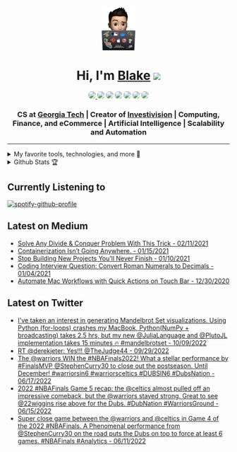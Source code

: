<div align="center">
<img src="https://raw.githubusercontent.com/blakesanie/blakesanie.com/master/public/images/wwdc_blake.png" height="100px" align="center" />
</div>

<h1 align="center">Hi, I'm <a href="https://blakesanie.com">Blake</a> <img src="https://raw.githubusercontent.com/MartinHeinz/MartinHeinz/master/wave.gif" width="32">
</h1>





<p align="center">
	<a href="https://blakesanie.com/linkedin"><img style="border-radius: 6px; overflow: hidden;" src="https://img.shields.io/badge/LinkedIn-0077B5?style=for-the-badge&logo=linkedin&logoColor=white"></img>
	</a>
	<a href="https://blakesanie.com/twitter"><img style="border-radius: 6px;" src="https://img.shields.io/badge/Twitter-1DA1F2?style=for-the-badge&logo=twitter&logoColor=white" /></a>
	<a href="https://blakesanie.com/instagram"><img style="border-radius: 6px;" src="https://img.shields.io/badge/Instagram-E4405F?style=for-the-badge&logo=instagram&logoColor=white" /></a>
	<a href="https://blakesanie.com/"><img style="border-radius: 6px;" src="https://img.shields.io/website?down_color=Red&down_message=Offline&logo=vercel&style=for-the-badge&up_color=Green&up_message=Online&url=https%3A%2F%2Fblakesanie.com" /></a>
	<a href="mailto:blake@sanie.com"><img style="border-radius: 6px;" src="https://img.shields.io/badge/Gmail-D14836?style=for-the-badge&logo=gmail&logoColor=white" /></a>
	<a href="https://paypal.me/blakesanie"><img style="border-radius: 6px;" src="https://img.shields.io/badge/PayPal-00457C?style=for-the-badge&logo=paypal&logoColor=white" /></a>
	<a href="https://blakesanie.com/blog"><img style="border-radius: 6px;" src="https://img.shields.io/badge/Medium-12100E?style=for-the-badge&logo=medium&logoColor=white" /></a>
</p>

<h3 align="center">CS at <a href="https://en.wikipedia.org/wiki/Georgia_Tech" target="_blank">Georgia Tech</a> | Creator of <a href="https://investivision.com" target="_blank">Investivision</a> | Computing, Finance, and eCommerce | Artificial Intelligence | Scalability and Automation</h3>

---

<details>

<summary>My favorite tools, technologies, and more 🔎</summary>

<h3 align="center">I work with</h3>

<div align="center" style="display: flex; justify-content: center; flex-wrap: wrap;">

<img src="https://cdn.jsdelivr.net/gh/devicons/devicon/icons/nodejs/nodejs-original.svg" height="24"/>

<img src="https://cdn.jsdelivr.net/gh/devicons/devicon/icons/python/python-original.svg" height="24"/>

<img src="https://cdn.jsdelivr.net/gh/devicons/devicon/icons/html5/html5-original.svg" height="24"/>


<img src="https://cdn.jsdelivr.net/gh/devicons/devicon/icons/css3/css3-original.svg" height="24"/>

<img src="https://cdn.jsdelivr.net/gh/devicons/devicon/icons/javascript/javascript-original.svg" height="24"/>

<img src="https://cdn.jsdelivr.net/gh/devicons/devicon/icons/java/java-original.svg" height="24"/>

<img src="https://cdn.jsdelivr.net/gh/devicons/devicon/icons/c/c-original.svg" height="24"/>

<img src="https://cdn.jsdelivr.net/gh/devicons/devicon/icons/r/r-original.svg" height="24"/>

<img src="https://cdn.jsdelivr.net/gh/devicons/devicon/icons/swift/swift-original.svg" height="24"/>



</div>


<h3 align="center">plus</h3>

<div align="center" style="display: flex; justify-content: center; flex-wrap: wrap;">

<img src="https://cdn.jsdelivr.net/gh/devicons/devicon/icons/googlecloud/googlecloud-original.svg" height="24"/>

<img src="https://cdn.jsdelivr.net/gh/devicons/devicon/icons/react/react-original.svg" height="24"/>

<img src="https://cdn.jsdelivr.net/gh/devicons/devicon/icons/nextjs/nextjs-original.svg" height="24"/>

<img src="https://cdn.jsdelivr.net/gh/devicons/devicon/icons/docker/docker-original.svg" height="24" />

<img src="https://cdn.jsdelivr.net/gh/devicons/devicon/icons/firebase/firebase-plain.svg" height="24" />

<img src="https://cdn.jsdelivr.net/gh/devicons/devicon/icons/amazonwebservices/amazonwebservices-original.svg" height="24" />

<img src="https://cdn.jsdelivr.net/gh/devicons/devicon/icons/googlecloud/googlecloud-original.svg" height="24" />

<img src="https://cdn.jsdelivr.net/gh/devicons/devicon/icons/heroku/heroku-plain.svg" height="24" />

<img src="https://cdn.jsdelivr.net/gh/devicons/devicon/icons/numpy/numpy-original.svg" height="24" />

<img src="https://cdn.jsdelivr.net/gh/devicons/devicon/icons/pandas/pandas-original.svg" height="24" />

<img src="https://cdn.jsdelivr.net/gh/devicons/devicon/icons/tensorflow/tensorflow-original.svg" height="24" />

<img src="https://cdn.jsdelivr.net/gh/devicons/devicon/icons/express/express-original.svg" height="24" />

<img src="https://cdn.jsdelivr.net/gh/devicons/devicon/icons/jupyter/jupyter-original-wordmark.svg" height="24" />

<img src="https://cdn.jsdelivr.net/gh/devicons/devicon/icons/npm/npm-original-wordmark.svg" height="24" />


<img src="https://cdn.jsdelivr.net/gh/devicons/devicon/icons/jquery/jquery-original.svg" height="24" />


<img src="https://cdn.jsdelivr.net/gh/devicons/devicon/icons/chrome/chrome-plain.svg" height="24" />


<img src="https://cdn.jsdelivr.net/gh/devicons/devicon/icons/figma/figma-original.svg" height="24" />

<img src="https://cdn.jsdelivr.net/gh/devicons/devicon/icons/github/github-original.svg" height="24" />


<img src="https://cdn.jsdelivr.net/gh/devicons/devicon/icons/materialui/materialui-original.svg" height="24" />

<img src="https://cdn.jsdelivr.net/gh/devicons/devicon/icons/mysql/mysql-original.svg" height="24" />

<img src="https://cdn.jsdelivr.net/gh/devicons/devicon/icons/redis/redis-original.svg" height="24" />


<img src="https://cdn.jsdelivr.net/gh/devicons/devicon/icons/rstudio/rstudio-original.svg" height="24" />

<img src="https://cdn.jsdelivr.net/gh/devicons/devicon/icons/slack/slack-original.svg" height="24" />

<img src="https://cdn.jsdelivr.net/gh/devicons/devicon/icons/vscode/vscode-original.svg" height="24" />

<img src="https://cdn.jsdelivr.net/gh/devicons/devicon/icons/webpack/webpack-original.svg" height="24"/>

<img src="https://cdn.jsdelivr.net/gh/devicons/devicon/icons/intellij/intellij-original.svg" height="24"/>


<img src="https://cdn.jsdelivr.net/gh/devicons/devicon/icons/jest/jest-plain.svg" height="24"/>

<img src="https://cdn.jsdelivr.net/gh/devicons/devicon/icons/jetbrains/jetbrains-original.svg" height="24"/>

<img src="https://cdn.jsdelivr.net/gh/devicons/devicon/icons/jira/jira-original.svg" height="24"/>

<img src="https://cdn.jsdelivr.net/gh/devicons/devicon/icons/mongodb/mongodb-original.svg" height="24"/>

<img src="https://cdn.jsdelivr.net/gh/devicons/devicon/icons/socketio/socketio-original.svg" height="24"/>








</div>

<h3 align="center">and (hopefully) soon</h3>

<div align="center" style="display: flex; justify-content: center; flex-wrap: wrap;">

<img src="https://cdn.jsdelivr.net/gh/devicons/devicon/icons/rust/rust-plain.svg" height="24"/>

<img src="https://cdn.jsdelivr.net/gh/devicons/devicon/icons/go/go-original-wordmark.svg" height="24"/>

<img src="https://cdn.jsdelivr.net/gh/devicons/devicon/icons/kubernetes/kubernetes-plain.svg" height="24"/>

<img src="https://cdn.jsdelivr.net/gh/devicons/devicon/icons/apachekafka/apachekafka-original.svg" height="24"/>

<img src="https://cdn.jsdelivr.net/gh/devicons/devicon/icons/raspberrypi/raspberrypi-original.svg" height="24"/>


</div>

<!-- ![Top Langs](https://github-readme-stats.vercel.app/api/top-langs/?username=blakesanie&hide=HTML&langs_count=9&layout=compact) -->



<h3 align="center">to build ⚡💥🔥</h3>

</details>

<details>

<summary>Github Stats 🏆</summary>

![Blake's GitHub stats](https://github-readme-stats.vercel.app/api?username=blakesanie&count_private=true&show_icons=true&hide=contribs,prs,issues)

![Top Langs](https://github-readme-stats.vercel.app/api/top-langs/?username=blakesanie&layout=compact)

<!--START_SECTION:waka-->
![Code Time](http://img.shields.io/badge/Code%20Time-450%20hrs%206%20mins-blue)

![Profile Views](http://img.shields.io/badge/Profile%20Views-7-blue)

![Lines of code](https://img.shields.io/badge/From%20Hello%20World%20I%27ve%20Written-139%20Thousand%20lines%20of%20code-blue)

**🐱 My GitHub Data** 

> 🏆 974 Contributions in the Year 2022
 > 
> 📦 2.1 MB Used in GitHub's Storage 
 > 
> 💼 Opted to Hire
 > 
> 📜 28 Public Repositories 
 > 
> 🔑 15 Private Repositories  
 > 
**I'm a Night 🦉** 

```text
🌞 Morning    66 commits     █████░░░░░░░░░░░░░░░░░░░░   21.57% 
🌆 Daytime    66 commits     █████░░░░░░░░░░░░░░░░░░░░   21.57% 
🌃 Evening    134 commits    ███████████░░░░░░░░░░░░░░   43.79% 
🌙 Night      40 commits     ███░░░░░░░░░░░░░░░░░░░░░░   13.07%

```
📅 **I'm Most Productive on Sunday** 

```text
Monday       41 commits     ███░░░░░░░░░░░░░░░░░░░░░░   13.4% 
Tuesday      63 commits     █████░░░░░░░░░░░░░░░░░░░░   20.59% 
Wednesday    41 commits     ███░░░░░░░░░░░░░░░░░░░░░░   13.4% 
Thursday     31 commits     ██░░░░░░░░░░░░░░░░░░░░░░░   10.13% 
Friday       36 commits     ███░░░░░░░░░░░░░░░░░░░░░░   11.76% 
Saturday     30 commits     ██░░░░░░░░░░░░░░░░░░░░░░░   9.8% 
Sunday       64 commits     █████░░░░░░░░░░░░░░░░░░░░   20.92%

```


📊 **This Week I Spent My Time On** 

```text
⌚︎ Time Zone: America/New_York

💬 Programming Languages: 
JavaScript               1 hr 5 mins         ██████████████░░░░░░░░░░░   59.09% 
YAML                     18 mins             ████░░░░░░░░░░░░░░░░░░░░░   17.04% 
HTML                     12 mins             ███░░░░░░░░░░░░░░░░░░░░░░   11.58% 
Git Config               5 mins              █░░░░░░░░░░░░░░░░░░░░░░░░   4.69% 
JSON                     3 mins              ░░░░░░░░░░░░░░░░░░░░░░░░░   3.09%

🔥 Editors: 
VS Code                  1 hr 51 mins        █████████████████████████   100.0%

💻 Operating System: 
Mac                      1 hr 51 mins        █████████████████████████   100.0%

```

**I Mostly Code in JavaScript** 

```text
JavaScript               23 repos            ███████████░░░░░░░░░░░░░░   46.94% 
Python                   13 repos            ██████░░░░░░░░░░░░░░░░░░░   26.53% 
HTML                     5 repos             ██░░░░░░░░░░░░░░░░░░░░░░░   10.2% 
Jupyter Notebook         5 repos             ██░░░░░░░░░░░░░░░░░░░░░░░   10.2% 
Swift                    3 repos             █░░░░░░░░░░░░░░░░░░░░░░░░   6.12%

```


**Timeline**

![Chart not found](https://raw.githubusercontent.com/blakesanie/blakesanie/master/charts/bar_graph.png) 


 Last Updated on 28/10/2022 22:26:44 UTC
<!--END_SECTION:waka-->

</details>

## Currently Listening to 

[![spotify-github-profile](https://spotify-github-profile.vercel.app/api/view?uid=blake_sanie&cover_image=true&theme=novatorem&bar_color=53b14f&bar_color_cover=true)](https://github.com/kittinan/spotify-github-profile)

## Latest on Medium

<!--Start Medium--><ul><li><a href='https://codeburst.io/solve-any-divide-conquer-problem-with-this-trick-a187810cbd99?source=rss-8d1a76d48b32------2 target='_blank'>Solve Any Divide & Conquer Problem With This Trick - 02/11/2021</a></li><li><a href='https://codeburst.io/containerization-isnt-going-anywhere-81df3ae080cd?source=rss-8d1a76d48b32------2 target='_blank'>Containerization Isn’t Going Anywhere. - 01/15/2021</a></li><li><a href='https://blakesanie.medium.com/stop-building-new-projects-youll-never-finish-db80ae60c766?source=rss-8d1a76d48b32------2 target='_blank'>Stop Building New Projects You’ll Never Finish - 01/10/2021</a></li><li><a href='https://betterprogramming.pub/coding-interview-question-convert-roman-numerals-to-decimals-868b2694f497?source=rss-8d1a76d48b32------2 target='_blank'>Coding Interview Question: Convert Roman Numerals to Decimals - 01/04/2021</a></li><li><a href='https://medium.com/macoclock/automate-mac-workflows-with-quick-actions-on-touch-bar-61932ac1b633?source=rss-8d1a76d48b32------2 target='_blank'>Automate Mac Workflows with Quick Actions on Touch Bar - 12/30/2020</a></li></ul><!--End Medium-->

## Latest on Twitter

<!--Start Twitter--><ul>

<li><a href='https://twitter.com/blakesanie/status/1579200091738738688' target='_blank'>I've taken an interest in generating Mandelbrot Set visualizations. Using Python (for-loops) crashes my MacBook, Python(NumPy + broadcasting) takes 2.5 hrs, but my new @JuliaLanguage and @PlutoJL implementation takes 15 minutes 🔥 #mandelbrotset  - 10/09/2022</a></li>
<li><a href='https://twitter.com/blakesanie/status/1575297849763545095' target='_blank'>RT @derekjeter: Yes!!! @TheJudge44 - 09/29/2022</a></li>
<li><a href='https://twitter.com/blakesanie/status/1537835755329953793' target='_blank'>The @warriors WIN the #NBAFinals2022! What a stellar performance by #FinalsMVP @StephenCurry30 to close out the postseason. Until December! #warriorsin6 #warriorsceltics #DUBSIN6 #DubsNation  - 06/17/2022</a></li>
<li><a href='https://twitter.com/blakesanie/status/1536922857938337793' target='_blank'>2022 #NBAFinals Game 5 recap: the @celtics almost pulled off an impressive comeback, but the @warriors stayed strong. Great to see @22wiggins rise above for the Dubs. #DubNation #WarriorsGround  - 06/15/2022</a></li>
<li><a href='https://twitter.com/blakesanie/status/1535751295235145729' target='_blank'>Super close game between the @warriors and @celtics in Game 4 of the 2022 #NBAFinals.  A Phenomenal performance from @StephenCurry30 on the road puts the Dubs on top to force at least 6 games. #NBAFinals #Analytics  - 06/11/2022</a></li>

</ul>

<!--End Twitter-->
